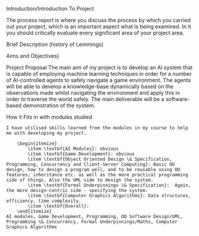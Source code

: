 Introduction/Introduction To Project

The process report is where you discuss the process by which you carried out your project, which is an important aspect what is being examined. In it you should critically evaluate every significant area of your project area.

Brief Description (history of Lemmings)

Aims and Objectives}
		
Project Proposal
The main aim of my project is to develop an AI system that is capable of employing machine learning techniques in order for a number of AI-controlled agents to safely navigate a game environment. The agents will be able to develop a knowledge-base dynamically based on the observations made whilst navigating the environment and apply this in order to traverse the world safely. The main deliverable will be a software-based demonstration of the system.

How it Fits in with modules studied
	
	I have utilised skills learned from the modules in my course to help me with developing my project.
	
		\begin{itemize}
			\item \textbf{AI Modules}: obvious
			\item \textbf{Game Development}: obvious
			\item \textbf{Object Oriented Design \& Specification, Programming, Concurrency and Client-Server Computing}: Basic OO design, how to design a program well, and to be reusable using OO features; inheritance etc. as well as the more practical programming side of things. Also the UML side to design the system.
			\item \textbf{Formal Underpinnings \& Specification}:  Again, the more design-centric side - specifying the system.
			\item \textbf{Computer Graphics Algorithms}: Data structures, efficiency, time complexity.
			\item \textbf{Overall}: 
		\end{itemize}
	AI modules, Game Development, Programming, OO Software Design/UML, Programming \& Concurrency, Formal Underpinnings/Maths, Computer Graphics Algorithms